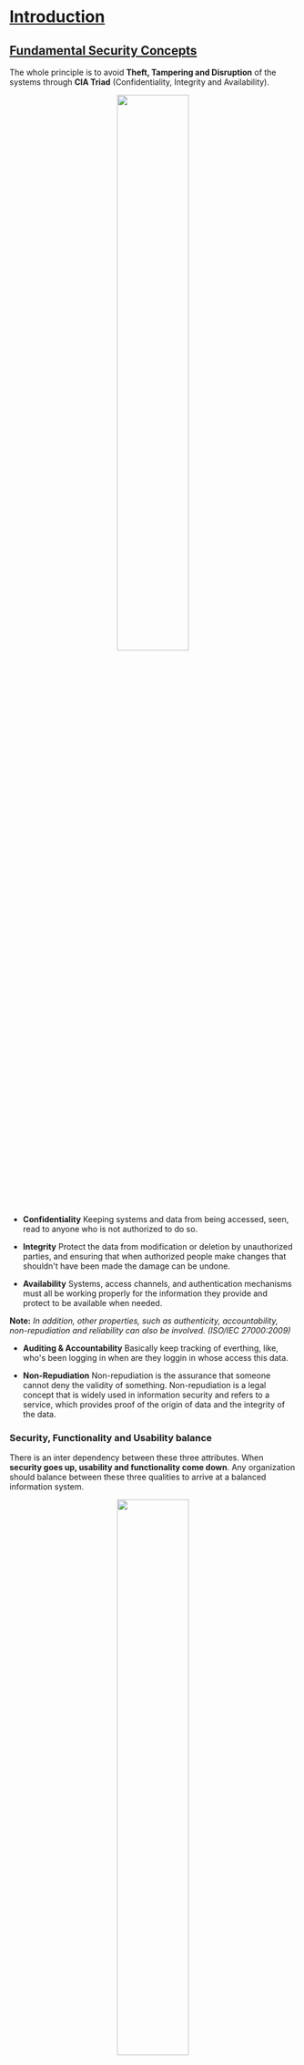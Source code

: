 # <u>Introduction</u>

## <u> Fundamental Security Concepts </u>
The whole principle is to avoid **Theft, Tampering and Disruption** of the systems through **CIA Triad** (Confidentiality, Integrity and Availability).

<p align="center">
<img width="50%" src="https://i.ytimg.com/vi/AJTJN4wDBM8/hqdefault.jpg">
</p>

- **Confidentiality**
Keeping systems and data from being accessed, seen, read to anyone who is not authorized to do so.

- **Integrity**
Protect the data from modification or deletion by unauthorized parties, and ensuring that when authorized people make changes that shouldn't have been made the damage can be undone.

- **Availability**
Systems, access channels, and authentication mechanisms must all be working properly for the information they provide and protect to be available when needed.

**Note:** *In addition, other properties, such as authenticity, accountability, non-repudiation and reliability can also be involved. (ISO/IEC 27000:2009)*

- **Auditing & Accountability**
Basically keep tracking of everthing, like, who's been logging in when are they loggin in whose access this data.

- **Non-Repudiation**
Non-repudiation is the assurance that someone cannot deny the validity of something. Non-repudiation is a legal concept that is widely used in information security and refers to a service, which provides proof of the origin of data and the integrity of the data.

### **Security, Functionality and Usability balance**

There is an inter dependency between these three attributes. When **security goes up, usability and functionality come down**. Any organization should balance between these three qualities to arrive at a balanced information system.

<p align="center">
<img width="50%" src="https://gist.githubusercontent.com/Samsar4/62886aac358c3d484a0ec17e8eb11266/raw/f14455ed4def635e1bc93b85657f43dbbf4a3127/triad2.png">
</p>

## <u>Types of Hackers</u>

<p align="center">
<img width="50%" src="https://www.simplilearn.com/ice9/free_resources_article_thumb/types-hacker.JPG">
</p>


- **White Hat** - Ethical hackers.
- **Black Hat** - Hackers that seek to perform malicious activities.
- **Gray Hat** - Hackers that perform good or bad activities but do not have the permission of the organization they are hacking against.

**Hacktivist** - Someone who hacks for a cause; political agenda.

**Suicide Hackers** - Are hackers that are not afraid of going jail or facing any sort of punishment; hack to get the job done.

**Cyberterrorist** - Motivated by religious or political beliefs to create fear or disruption.

**State-Sponsored Hacker** - Hacker that is hired by a government or entity related.

## <u>Hacking Vocabulary</u>

- **Hack value** - Perceived value or worth of a target as seen by the attacker.
- **Vulnerability** - A system flaw, weakness on the system (on design, implementation etc).
- **Exploit** - Exploits are a way of gaining access to a system through a security flaw and taking advantage of the flaw for their benefit.
- **Payload** - Component of an attack; is the part of the private user text which could also contain malware such as worms or viruses which performs the malicious action; deleting data, sending spam or encrypting data.
- **Zero-day attack** - Attack that occurs before a vendor knows or is able to patch a flaw.
- **Daisy Chaining / Pivotting** - It involves gaining access to a network and /or computer and then using the same information to gain access to multiple networks and computers that contains desirable information. 
- **Doxxing** - Publishing PII about an individual usually with a malicious intent.
- **Enterprise Information Security Architecture** (EISA) - process that determines how systems work within an organization.
- **Incident management** - Deals with specific incidents to mitigate the attack.



## <u> Attack Types and Vectors </u>

### Attack Vectors
- **APT - Advanced Persistent Threats**
    - An advanced persistent threat is a stealthy threat actor, typically a nation state or state-sponsored group, which gains unauthorized access to a computer network and remains undetected for an extended period.
- **Botnets**
    - Huge network of compromised hosts. (used for DDoS).
- **Cloud computing**
- **Insider attacks**
    - Disgruntled employee can damage assets from inside.
- **Mobile threats**
- **Viruses, worms, and malware**

### Attack Types
- **Operating System** (OS) - Attacks targeting OS flaws or security issues inside such as guest accounts or default passwords
- **Application Level** - Attacks on programming code and software logic
- **Shrink-Wrap Code** - Act of exploiting holes in unpatched or poorly-configured software.
- **Misconfiguration** - Attack takes advantage of systems that are misconfigured due to improper configuration or default configuration

## <u>Vulnerabilities</u>

- **CVSS - Common Vulnerability Scoring System** 
  - Places numerical score based on severity
- **CVE – Common Vulnerabilities and Exposures** 
  - Is a list of publicly disclosed vulnerabilities and exposures that is maintained by MITRE.
- **NVD - National Vulnerability Database** 
  -  is a database, maintained by NIST, that is fully synchronized with the MITRE CVE list; US Gov. vulnerabilities repository.

### Vulnerability Categories

- **Misconfiguration** - improperly configuring a service or application
- **Default installation** - failure to change settings in an application that come by default
- **Buffer overflow** - code execution flaw
- **Missing patches** -  systems that have not been patched
- **Design flaws** - flaws inherent to system design such as encryption and data validation
- **Operating System Flaws** - flaws specific to each OS
- **Default passwords** - leaving default passwords that come with system/application


## <u>Five Phases of Hacking</u>

1. **Reconnaissance**  - Gathering evidence about targets; 
There are two types of Recon:
    - **Passive Reconnaissance**: Gain information about targeted computers and networks without actively engaging with the systems
        - e.g: Google Search, Public records, New releases, Social Media, Wardrive scanning networks around.
    - **Active Reconnaissance**: Envolves direct interaction with the target.
        - e.g: Make a phone call to the target, Job interview; tools like Nmap, Nessus, OpenVAS, Nikto and Metasploit can be considered as Active Recon.

2. **Scanning & Enumeration** - Obtaining more in-depth information about targets.
    - e.g: Network Scanning, Port Scanning, Which versions of services are running.
3. **Gaining Access** - Attacks are leveled in order to gain access to a system.
4. **Maintaining Access** - Items put in place to ensure future access.
    - e.g: Rookit, Trojan, Backdoor can be used.
5. **Covering Tracks** - Steps taken to conceal success and intrusion; Not be noticed; Clear the logs;

## <u>Penetration Test - Basics</u>

> **This subject will be covered with details in [Chapter 14 - Pentesting](https://github.com/Samsar4/CEH-v10-Study-Guide/blob/master/modules/14-Pentesting.md).**

- Clearly defined, full scale test of security controls
- Phases
  - **Preparation** - Contracts and team determined
  - **Assessment** - All hacking phases (reconnaissance, scanning, attacks, etc.)
  - **Post-Assessment** - Reports & conclusions
- Types
  - **Black Box** - Done without any knowledge of the system or network.
  - **White Box** - When the attacker have complete knowledge of the system provided by the owner/target.
  - **Gray Box** - When the attacker has some knowledge of the system and/or network

## <u>Security Controls</u>

- **Directive** - Also known as **procedural controls** because they deal with company procedures such as security policies, operations plans, and guidelines. 

- **Deterrent control**: Deters the actor from attempting the threat.
    - e.g: Warning Sign, SSH Login Banner.

- **Preventive control**: Deters the actor from performing the threat.
    - e.g: Fence, Server Locks, Password Complexity, Firewall.

- **Detective control**: Recognizes an actor's threat.   
    - e.g: Background check, CCTV, IDS/IPS.

- **Compensating control**: Provides alternative fixes to any of the above functions

- **Corrective control**: Mitigates the impact of a manifested threat. (Backups can mitigate a ransomware; IPS can block an attacker)

*Most of security controls are preventive phase controls*.

### Types of  Security Controls

| Description    | Examples                                      |
| -------------- | --------------------------------------------- |
| Physical       | Guards, lights, cameras                       |
| Technical      | Encryption, smart cards, access control lists |
| Administrative | Training awareness, policies                  |

| Description  | Examples                    |
| ------------ | --------------------------- |
| Preventative | authentication, alarm bells |
| Detective    | audits, backups             |
| Corrective   | restore operations          |

## <u>Law Categories</u>

- **Criminal** - Laws that protect public safety and usually have jail time attached.
- **Civil** - Private rights and remedies.
- **Common** - Laws that are based on societal customs.


## <u>Laws and Standards</u>

- **OSSTM Compliance** - "Open Source Security Testing Methodology Manual" maintained by ISECOM , defines three types of compliance
  - **Legislative** - Deals with government regulations (Such as SOX and HIPAA)
  - **Contractual** - Deals with industry / group requirement (Such as PCI DSS)
  - **Standards based** - Deals with practices that must be followed by members of a given group/organization (Such as ITIL ,ISO and OSSTMM itself)
  
- **OSSTM Controls**
  - **OSSTM Class A - Interactive Controls**
    - *Authentication* -  Provides for identification and authorization based on credentials 
    - *Indemnification* - Provided contractual protection against loss or damages
    - *Subjugation* - Ensures that interactions occur according to processes defined by the asset owner
    - *Continuity* -  Maintains interactivity with assets if corruption of failure occurs
    - *Resilience* - Protects assets from corruption and failure
   
  
  
  - **OSSTM Class B  - Process Controls**
      - *Non-repudiation* - Prevents participants from denying its actions
      - *Confidentiality* - Ensures that only participants know of an asset
      - *Privacy* - Ensures that only participants have access to the asset
      - *Integrity* - Ensures that only participants know when assets and processes change
      - *Alarm*  - Notifies participants when interactions occur
      
- **ISO 27001** - Security standard based on the British BS7799 standard, focuses on security governance

- **NIST-800-53** -  Catalogs security and privacy controls for federal information systems, created to help implementation of FISMA

- **ISO 27002 AND 17799** - Based on BS799 but focuses on security objectives and provides security controls based on industry best practice

- **FISMA** - "Federal Information Security Modernization Ac Of 2002" A law updated in 2004 to codify the authority of the Department of Homeland Security with regard to implementation of information security policies 
  
- **FITARA** - "Federal Information Technology Acquisition Reform Act" A 2013 bill that was intended to change the framework that determines how the US GOV purchases technology 

- **HIPAA** - "Health Insurance Portability and Accountability Act" a law that set's privacy standards to protect patient medical records and health information shared between doctors, hospitals and insurance providers

- **PCI-DSS**  - "Payment Card Industry Data Security Standard" Standard for organizations handling Credit Cards, ATM cards and other POS cards

- **COBIT** - "Control Object for Information and Related Technology" IT Governance framework and toolset, created by ISACA and ITGI

- **SOX** - "Sarbanes-Oxley Act" Law that requires publicly traded companies to submit to independent audits and to properly disclose financial information

- **GLBA** - "U.S Gramm-Leach-Bliley Act" Law that protects the confidentiality and integrity of personal information that is collected by financial institutions.

- **CSIRT** - "Computer Security Incident Response Team" CSIRT provided a single point of contact when reporting computer security incidents

- **ITIL** - "Information Technology Infrastructure Library" - An operational framework developed in the '80s that standardizes IT management procedures 

## <u>Essential Knowledge</u>

- **The OSI Model** we just looked at is just a reference/logical model. It was designed to describe the functions of the communication system by dividing the communication procedure into smaller and simpler components. 

- **The TCP/IP model** is a concise version of the OSI model. It contains four layers, unlike seven layers in the OSI model. 

| Layer | Device Type | OSI Layer | TCP/IP model | TCP/IP New (actual) | Protocols | PDU
--|--|--|--|--|--|--
7 | Gateway | **Application** | Application| Application | HTTP, FTP, POP, SMTP, DNS, RIP | Data
6 | -       | **Presentation**| Application| Application | HTTP, FTP, POP, SMTP, DNS, RIP, MIME | Data
5 | -       | **Session**     | Application| Application | HTTP, FTP, POP, SMTP, DNS, RIP, SCP | Data
4 | -       | **Transport**   | Transport  | Transport | TCP/UDP | Segments
3 | Router  | **Network**     | Internet   | Network | IP, ARP, ICMP, IGMP | Packets
2 | Switch/bridge | **Data Link** | Link   | Data Link | Ethernet, Token Ring | Frames
1 | Hubs/Repeater | **Physical**  | Link   | Physical | Ethernet, Token Ring | Bits

### <u>TCP Handshake</u>

<h4 align="center">The Three-way handshake</h4>
<p align="center">
<img width="77%" src="https://wiki.mikrotik.com/images/f/fc/Image2001.gif">
</p>

#### ✅ TCP Connection establishment process 
1. **Host A** sends out a **SYN** (synchronize) packet with proposed initial sequence number to Host B.
2. **Host B** receives **SYN** message, it returns a packet with both SYN and ACK flags (**SYN-ACK**) set in the [TCP header](https://www.gatevidyalay.com/transmission-control-protocol-tcp-header/).
3. **Host A** receives the **SYN-ACK**, it sends back **ACK** (Acknowledgment) packet.
4. **Host B** receives **ACK** and at this stage the connection is **ESTABLISHED.**

#### ❌ TCP Connection termination
1. **Host A** sends a **FIN** (finish) flag, indicating that is has finished sending the data.
2. **Host B** who receives the **FIN**, doest not terminate the connection but enters into a "passive close" (CLOSE_WAIT) state and sends the **ACK** for the **FIN** back to the Host A.
3. **Host A** enters into a (TIME_WAIT) state, and sends an **ACK** back to the Host B.
4. **Host B** gets the **ACK** from the Host A and **closes the connection.**

⚠️ *Sequence numbers increase on new communication.  Example is computers A and B.  A would increment B's sequence number.  A would never increment it's own sequence.*

### <u>TCP Flags</u>

| Flag | Name           | Function                                                     |
| ---- | -------------- | ------------------------------------------------------------ |
| SYN  | Synchronize    | Set during initial communication.  Negotiating of parameters and sequence numbers |
| ACK  | Acknowledgment | Set as an acknowledgement to the SYN flag.  Always set after initial SYN |
| RST  | Reset          | Forces the termination of a connection (in both directions)  |
| FIN  | Finish         | Ordered close to communications                              |
| PSH  | Push           | Forces the delivery of data without concern for buffering    |
| URG  | Urgent         | Data inside is being sent out of band.  Example is cancelling a message |

### <u>Port Numbers</u>

- **Internet Assigned Numbers Authority** (IANA) - maintains Service Name and Transport Protocol Port Number Registry which lists all port number reservations

- Ranges

  - **Well-known ports** - 0 - 1023

  - **Registered ports** - 1024 - 49,151

  - **Dynamic ports** - 49,152 - 65,535

    | Port Number | Protocol | Transport Protocol |
    | ----------- | -------- | ------------------ |
    | 20/21       | FTP      | TCP                |
    | 22          | SSH      | TCP                |
    | 23          | Telnet   | TCP                |
    | 25          | SMTP     | TCP                |
    | 53          | DNS      | TCP/UDP            |
    | 67          | DHCP     | UDP                |
    | 69          | TFTP     | UDP                |
    | 80          | HTTP     | TCP                |
    | 110         | POP3     | TCP                |
    | 135         | RPC      | TCP                |
    | 137-139     | NetBIOS  | TCP/UDP            |
    | 143         | IMAP     | TCP                |
    | 161/162     | SNMP     | UDP                |
    | 389         | LDAP     | TCP/UDP            |
    | 443         | HTTPS    | TCP                |
    | 445         | SMB      | TCP                |
    | 514         | SYSLOG   | UDP                |

  - A service is said to be **listening** for a port when it has that specific port open

  - Once a service has made a connection, the port is in an **established** state

  - **`Netstat`** command:

    - Shows open ports on computer
    - **netstat -an** displays connections in numerical form
    - **netstat -b** displays executables tied to the open port (admin only)

### <u>Subnetting</u>

- **IPv4 Main Address Types**
  - **Unicast** - acted on by a single recipient
  - **Multicast** - acted on by members of a specific group
  - **Broadcast** - acted on by everyone on the network
    - **Limited** - delivered to every system in the domain (255.255.255.255)
    - **Directed** - delivered to all devices on a subnet and use that broadcast address
- **Subnet mask** - determines how many address available on a specific subnet
  - Represented by three methods
    - **Decimal** - 255.240.0.0
    - **Binary** - 11111111.11110000.00000000.00000000
    - **CIDR** - x.x.x.x/12   (where x.x.x.x is an ip address on that range)
  - If all the bits in the host field are 1s, the address is the broadcast
  - If they are all 0s, it's the network address
  - Any other combination indicates an address in the range
  - ![img](https://s3.amazonaws.com/prealliance-thumbnails.oneclass.com/thumbnails/001/751/775/original/stringio.txt?1513221790)